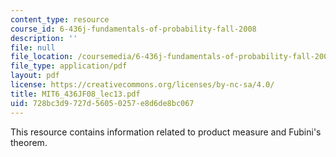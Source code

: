 ```yaml
---
content_type: resource
course_id: 6-436j-fundamentals-of-probability-fall-2008
description: ''
file: null
file_location: /coursemedia/6-436j-fundamentals-of-probability-fall-2008/728bc3d9727d56050257e8d6de8bc067_MIT6_436JF08_lec13.pdf
file_type: application/pdf
layout: pdf
license: https://creativecommons.org/licenses/by-nc-sa/4.0/
title: MIT6_436JF08_lec13.pdf
uid: 728bc3d9-727d-5605-0257-e8d6de8bc067
---
```

This resource contains information related to product measure and Fubini's theorem.